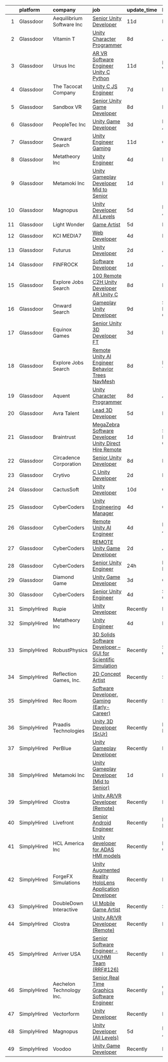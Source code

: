 

|    | platform    | company                   | job                                                                                                                                                                                                                                                                                                                                                                                                                                                                                                                                                                                                                                                                                                                                                                                                                                                                                                                                                                                                                                                                                                                                                                                                                                                                                                                                                                                                   | update_time   | location          |
|---:|:------------|:--------------------------|:------------------------------------------------------------------------------------------------------------------------------------------------------------------------------------------------------------------------------------------------------------------------------------------------------------------------------------------------------------------------------------------------------------------------------------------------------------------------------------------------------------------------------------------------------------------------------------------------------------------------------------------------------------------------------------------------------------------------------------------------------------------------------------------------------------------------------------------------------------------------------------------------------------------------------------------------------------------------------------------------------------------------------------------------------------------------------------------------------------------------------------------------------------------------------------------------------------------------------------------------------------------------------------------------------------------------------------------------------------------------------------------------------|:--------------|:------------------|
|  1 | Glassdoor   | Aequilibrium Software Inc | [Senior Unity Developer](https://www.glassdoor.com/partner/jobListing.htm?pos=122&ao=1136043&s=58&guid=00000181c2d0afd2858c7c50919f5995&src=GD_JOB_AD&t=SR&vt=w&ea=1&cs=1_e41efa02&cb=1656830865718&jobListingId=1007955702190&jrtk=3-0-1g71d1c0kk25e801-1g71d1c152968000-6a1731a0c97aa529-)                                                                                                                                                                                                                                                                                                                                                                                                                                                                                                                                                                                                                                                                                                                                                                                                                                                                                                                                                                                                                                                                                                          | 11d           | Remote            |
|  2 | Glassdoor   | Vitamin T                 | [Unity Character Programmer](https://www.glassdoor.com/partner/jobListing.htm?pos=105&ao=1110586&s=58&guid=00000181c2d0afd2858c7c50919f5995&src=GD_JOB_AD&t=SR&vt=w&cs=1_624df8ad&cb=1656830865714&jobListingId=1007962315740&cpc=9DC6E4D8324653EE&jrtk=3-0-1g71d1c0kk25e801-1g71d1c152968000-b9e152471c49e13f--6NYlbfkN0DMrcEu7yrtATojKJA7cEzGQ3FdRGWLh0CZQInL4ECGI6k5tN82kdM0cJmh4vC7GgjpjbQeE5vFHm0xGlQ-xX-lNlYN5q90pzV1MeFB2WX6W4pKKVFAuLPB5iVX6Ow_376yWFDyWEHZPXIuhsAVG6w-bzCIgEeVjODvBd6FhIkpetthKd_Qnha3SXoJLHaH4qC8RwLNPmoqPMUfNjDwvIrJhohBTrTf0tKClivlWwBICo1_UD8-vU9dNbEr-1ZoptarIo3du-HaVoJ9yV2zndu8n6K1pl7R2XewnWMT1-dV_IPwQPOIY9HOvNOmdgALhxdNVQn0eKCUOlZKkbFXfW4atZPQ_7y-LTzYB0yUPzN9N465X_-r57PKjLWwBNy5X_kD-jQdSeIFQmZNIns8QZYMTPVn78GXN_KDSHeWsb50Mf_cjUhBMB6ZdNFMWEnNWhN55EZPFIZlC5CC_bM3hCMQoMk7jJqSDqo%3D)                                                                                                                                                                                                                                                                                                                                                                                                                                                                                                                                                                        | 8d            | Austin, TX        |
|  3 | Glassdoor   | Ursus  Inc                | [AR VR Software Engineer   Unity C   Python](https://www.glassdoor.com/partner/jobListing.htm?pos=106&ao=1110586&s=58&guid=00000181c2d0afd2858c7c50919f5995&src=GD_JOB_AD&t=SR&vt=w&ea=1&cs=1_6bd5cfbd&cb=1656830865715&jobListingId=1007955127999&cpc=0FE1F5EA2BC84A01&jrtk=3-0-1g71d1c0kk25e801-1g71d1c152968000-7b7b607b7b587eaa--6NYlbfkN0CT8vBT9H5mqECx2dfLV_FONLPDKpIRssxVwtj05Tmm4rA5I0VNOPdM1oYsK66ov5ouvJivJ5tJ2bZ0YVEL31CY-hJVgsBaGfcvbciajDBvovrGHFnMWZoF858wndCgXQ3v-NEYaL4g72MsaJXeUOW7SS1H7U1GvuIxdCOozxf5SqR7pgjM19BrPb3uA4vm98rO8_-pXeIBgWQMcHlkD3KWRDpQ_9NI48FrGn12CEn-BPNJaGTr1OX7nsOOXVNqdoMffUWzCUMNnS97XOYFXtAPEkEiT1JYw1NiqwELOytZn-eRfppPZH0lVqHb0oDA6azzPL5QWaXbmuod1-pz6l8f9-sq4CkOd179U_oUimtYKXHN0SjUcKSFrAqUP-DiP6GNVjsxSHKmxQgktYu1Uz8vf0AgArQHVsQyPjokrPqpHhKwFKb7zkaGljzVixlljeAARfqgfZ6Rzd60KAwlk0RVA9SWqeubER0wmaSkgxfiuFZHzXT8XvCZnGXEXVVNnt8UOGanrQcRpBql38Rm3nao-DvhiS06qS_orzorZTinl1dUY4aRvqRlJfnTCSn1atkvz7XCreGVKWOuPf1jsE7yA6HKm__NFSwLLeeWlPX8ELp6pyPmjIYi_tsdUz-5POJ-sKegGxJ3HWt3BzroUZF6kyZw--2zBJ4C7-YaeO3bMJBI15m2Zw9BuBrLJ-BKR6q936EbZHArdVRZgHT0TfTUEyAxv4xSoc5K3-W-tZlS9lZZVvw56xahnWf6932AEk6NRSZe_TKFvUD9gq3bFS47sifCHyKDx79aLLoWuk_XG2HxQXft_MWDWdFYpGuyVVimKDf4aRavfO5gQg2lvOy2iTvchUi34DDuffYryx3E9QoZA2nxCkaS2WsGTHzwyTaPZfFmf-VDruwgsz8D5UBLiUKBMRMooSklgUEASB07eoTmVu9RgpI27plQS3Nqne-dig2Gbn_-86c-n_WJLv8KSfidycv22vkbUR8Rej3xky5bQbA_V5UW) | 11d           | Redmond, WA       |
|  4 | Glassdoor   | The Tacocat Company       | [Unity C  JS Engineer](https://www.glassdoor.com/partner/jobListing.htm?pos=124&ao=1136043&s=58&guid=00000181c2d0afd2858c7c50919f5995&src=GD_JOB_AD&t=SR&vt=w&ea=1&cs=1_668051b3&cb=1656830865718&jobListingId=1007963354692&jrtk=3-0-1g71d1c0kk25e801-1g71d1c152968000-dbe9b4e6ac751b9c-)                                                                                                                                                                                                                                                                                                                                                                                                                                                                                                                                                                                                                                                                                                                                                                                                                                                                                                                                                                                                                                                                                                            | 7d            | Remote            |
|  5 | Glassdoor   | Sandbox VR                | [Senior Unity Game Developer](https://www.glassdoor.com/partner/jobListing.htm?pos=125&ao=1136043&s=58&guid=00000181c2d0afd2858c7c50919f5995&src=GD_JOB_AD&t=SR&vt=w&ea=1&cs=1_d41fe1d5&cb=1656830865718&jobListingId=1007962501958&jrtk=3-0-1g71d1c0kk25e801-1g71d1c152968000-6e19652e5b075dc0-)                                                                                                                                                                                                                                                                                                                                                                                                                                                                                                                                                                                                                                                                                                                                                                                                                                                                                                                                                                                                                                                                                                     | 8d            | Remote            |
|  6 | Glassdoor   | PeopleTec  Inc            | [Unity Game Developer](https://www.glassdoor.com/partner/jobListing.htm?pos=115&ao=1136043&s=58&guid=00000181c2d0afd2858c7c50919f5995&src=GD_JOB_AD&t=SR&vt=w&cs=1_8d1f18ee&cb=1656830865717&jobListingId=1007971751922&jrtk=3-0-1g71d1c0kk25e801-1g71d1c152968000-b842b8f4001b468f-)                                                                                                                                                                                                                                                                                                                                                                                                                                                                                                                                                                                                                                                                                                                                                                                                                                                                                                                                                                                                                                                                                                                 | 3d            | Huntsville, AL    |
|  7 | Glassdoor   | Onward Search             | [Unity Engineer  Gaming ](https://www.glassdoor.com/partner/jobListing.htm?pos=111&ao=1110586&s=58&guid=00000181c2d0afd2858c7c50919f5995&src=GD_JOB_AD&t=SR&vt=w&cs=1_f7105b2f&cb=1656830865716&jobListingId=1007954885858&cpc=8795CF9063CD573D&jrtk=3-0-1g71d1c0kk25e801-1g71d1c152968000-0e50f8f6d7044161--6NYlbfkN0B7YoEZZ2QAGDyEGGmBPAUWSHc1Mt3sMCn9FehKcWA3w1hdwjpEweHGJ9uPpOtWDZq8RBOCnSgEAPnR92LCmfq3vA7UEOik6uFUVMwHT9ATbl210irCgJBVZ6Dh0xhS01TzUdBLKRuYg4OXpkSooY42_vCHL3moDnkV08hNNXd6LaWiuWM9EBcafpXtE41aMLfM6mQwCFFWlWSZw_HFwNd4gYHjlWhFInsQsO8J8zTPIatbtAJc6FCdYYk_ymSaNAvCO6yzUV84CRsv3Tl02jJq5ZaJX0hgOLFRQilJtGqDN6_LQc6PB6533VQj_95LQ-mwBdAHHpEzHZhGcl4xFDSn5kGooDtUy3OsnTSrqzPDIgrNXuXLneOvH-vu8vXIi_8yMlAY58Erw13ea3Mir3nIJEr9_AwNJJfJEUrdyeyXHK3n9OOqjTQGWTt-J4lqyhvSLpIGBAemjZTx2Fc7RYSYh6LWjUcyAWOjPT7w0OZmIbyt8kMOl336aBsWNMjxnlBeavMmLTX8y6oyHJ5QxbwtghEbjyw--qRT2nILMloafph8db1ptZYwc6liGWerur09BWJWuMxBmg2kE6sLMVp5CuRbdJZIAZs8uVJtLxCb8wowx0p6pYG0S8wkp2vKSjroCg6MegI7Y_-0pp-G0WM8S8WFpA7J_LGpdQbu1DKQsenX3rNKcD4WulPwqxr_UJCtLmYR20EZdpyuRTBHQ3UVIKXpBgZJ12rIxa-Nwkeq0jcDd4MBXpt1Z7gEzC34bVqnX4MriFot2cfVIH0ucrUf0NWedSt3N4TdTPbWtUbzzwsft1ttulP0m1xlQPrtji0mlP14MbK3Mo7mlwqbOnFgxJvV0XMHoMPHTj84LOFwSTxFLlRvPn6P8_qcgNrEOXypthWvEWXkQgPqmQz0TcHYLZevJk8PJIzuh63Az-5DQHwcI9Hkv0HvdYPy0IvdpVc1mdKk-vGupy2Kv3BoBBjhqyq2StMfVhvMs5DewgAFxw%3D%3D)                             | 11d           | California        |
|  8 | Glassdoor   | Metatheory Inc            | [Unity Engineer](https://www.glassdoor.com/partner/jobListing.htm?pos=123&ao=1136043&s=58&guid=00000181c2d0afd2858c7c50919f5995&src=GD_JOB_AD&t=SR&vt=w&ea=1&cs=1_206a5a02&cb=1656830865718&jobListingId=1007968446168&jrtk=3-0-1g71d1c0kk25e801-1g71d1c152968000-4fc095c14233aef3-)                                                                                                                                                                                                                                                                                                                                                                                                                                                                                                                                                                                                                                                                                                                                                                                                                                                                                                                                                                                                                                                                                                                  | 4d            | Remote            |
|  9 | Glassdoor   | Metamoki Inc              | [Unity Gameplay Developer  Mid to Senior ](https://www.glassdoor.com/partner/jobListing.htm?pos=119&ao=1136043&s=58&guid=00000181c2d0afd2858c7c50919f5995&src=GD_JOB_AD&t=SR&vt=w&ea=1&cs=1_0c94a731&cb=1656830865718&jobListingId=1007977268334&jrtk=3-0-1g71d1c0kk25e801-1g71d1c152968000-e347a7ea44382da5-)                                                                                                                                                                                                                                                                                                                                                                                                                                                                                                                                                                                                                                                                                                                                                                                                                                                                                                                                                                                                                                                                                        | 1d            | Remote            |
| 10 | Glassdoor   | Magnopus                  | [Unity Developer  All Levels ](https://www.glassdoor.com/partner/jobListing.htm?pos=113&ao=1136043&s=58&guid=00000181c2d0afd2858c7c50919f5995&src=GD_JOB_AD&t=SR&vt=w&ea=1&cs=1_c6cda280&cb=1656830865716&jobListingId=1007967763565&jrtk=3-0-1g71d1c0kk25e801-1g71d1c152968000-41c61a663809215b-)                                                                                                                                                                                                                                                                                                                                                                                                                                                                                                                                                                                                                                                                                                                                                                                                                                                                                                                                                                                                                                                                                                    | 5d            | Los Angeles, CA   |
| 11 | Glassdoor   | Light   Wonder            | [Game Artist](https://www.glassdoor.com/partner/jobListing.htm?pos=130&ao=1136043&s=58&guid=00000181c2d0afd2858c7c50919f5995&src=GD_JOB_AD&t=SR&vt=w&cs=1_90e7d8ec&cb=1656830865718&jobListingId=1007965504350&jrtk=3-0-1g71d1c0kk25e801-1g71d1c152968000-a11f9a9d9ec5c6a0-)                                                                                                                                                                                                                                                                                                                                                                                                                                                                                                                                                                                                                                                                                                                                                                                                                                                                                                                                                                                                                                                                                                                          | 5d            | Reno, NV          |
| 12 | Glassdoor   | KCI MEDIA7                | [Web Developer](https://www.glassdoor.com/partner/jobListing.htm?pos=128&ao=1136043&s=58&guid=00000181c2d0afd2858c7c50919f5995&src=GD_JOB_AD&t=SR&vt=w&ea=1&cs=1_add7d29f&cb=1656830865718&jobListingId=1007969452032&jrtk=3-0-1g71d1c0kk25e801-1g71d1c152968000-98b2da0009a95a9c-)                                                                                                                                                                                                                                                                                                                                                                                                                                                                                                                                                                                                                                                                                                                                                                                                                                                                                                                                                                                                                                                                                                                   | 4d            | Remote            |
| 13 | Glassdoor   | Futurus                   | [Unity Developer](https://www.glassdoor.com/partner/jobListing.htm?pos=117&ao=1136043&s=58&guid=00000181c2d0afd2858c7c50919f5995&src=GD_JOB_AD&t=SR&vt=w&cs=1_b98f95e1&cb=1656830865717&jobListingId=1007975388595&jrtk=3-0-1g71d1c0kk25e801-1g71d1c152968000-47b83538bc10ef9f-)                                                                                                                                                                                                                                                                                                                                                                                                                                                                                                                                                                                                                                                                                                                                                                                                                                                                                                                                                                                                                                                                                                                      | 2d            | Atlanta, GA       |
| 14 | Glassdoor   | FINFROCK                  | [Software Developer](https://www.glassdoor.com/partner/jobListing.htm?pos=101&ao=1110586&s=58&guid=00000181c2d0afd2858c7c50919f5995&src=GD_JOB_AD&t=SR&vt=w&ea=1&cs=1_9736148a&cb=1656830865713&jobListingId=1007977621221&cpc=39721386339D0809&jrtk=3-0-1g71d1c0kk25e801-1g71d1c152968000-801552c2a24b1d78--6NYlbfkN0C3s6SQssVyjM0TBjXC5cY90NsFTu6k7iXDnyh6Xjam_d9QdXGBKCdiTRGlxXPp6GLbcA9E9r8q4p3mOp5GraLVB1M4cMKKLsfTN3yev7NTS7jOD1a0Ueiv6Gv_FF1NPHaKm8CTgzq52isBT_HRWkNw1T1zekeHzhwHdMJ9l6qIUaH1iTu73jV1ZriJrbFUvU-Tq4npa6_fvR12XjfUJuMr9W3QSXrjTh-RCz3LTyD846O4N1NpSNKAaYwlObeuNEO2cxOPz92LVMixLQlapp4U10xDR4YPiohkm4xENPx41hRZZprdJlhCp-fnfpGcRcFcXtrpt4X6YmXIFBMNvjHRJrDFaJT2iQEzXldgi8PW3H5t_sz53zZtxLGzgHRRRPmTnDyCx2m1APkH2VHuayPvR1OoE9ZNhh20ZvrRV7R6-5MEbA-6dfFTGInq8kVcusmKMt7CB45a-x7sSafGM2YxPz9Vz2WqRFUZfJppauJgfDSFXsAt6e23VK9amJ2QJCjJ8nmnqssDMA%3D%3D)                                                                                                                                                                                                                                                                                                                                                                                                                                                                                                                             | 1d            | Apopka, FL        |
| 15 | Glassdoor   | Explore Jobs Search       | [100  Remote      C2H  Unity Developer   AR  Unity  C ](https://www.glassdoor.com/partner/jobListing.htm?pos=114&ao=1136043&s=58&guid=00000181c2d0afd2858c7c50919f5995&src=GD_JOB_AD&t=SR&vt=w&cs=1_165fc638&cb=1656830865717&jobListingId=1007961440668&jrtk=3-0-1g71d1c0kk25e801-1g71d1c152968000-e19d92c6f24ffd7d-)                                                                                                                                                                                                                                                                                                                                                                                                                                                                                                                                                                                                                                                                                                                                                                                                                                                                                                                                                                                                                                                                                | 8d            | Denver, CO        |
| 16 | Glassdoor   | Onward Search             | [Gameplay Unity Developer](https://www.glassdoor.com/partner/jobListing.htm?pos=108&ao=1110586&s=58&guid=00000181c2d0afd2858c7c50919f5995&src=GD_JOB_AD&t=SR&vt=w&cs=1_85da0e60&cb=1656830865715&jobListingId=1007959214763&cpc=F41FEAB56D215062&jrtk=3-0-1g71d1c0kk25e801-1g71d1c152968000-cd9771dba90f38ea--6NYlbfkN0B7YoEZZ2QAGDyEGGmBPAUWSHc1Mt3sMCn9FehKcWA3w1hdwjpEweHGJ9uPpOtWDZotVD1U76ER0GpwqqCGonOhcg5jjYWRqIIK5JeUk8NCdxjOmzksQzxt8RT2dBMq5FlReTtAp2DdOqXvIfPgEjessAZ8a9udZZzfvq548OyVyobgFVIUNRS5aTxnV1gwdyew_Gwo-ga5Yo-AMg4ET1yNs0RC0YZhZLnUx1jRanZGs37016l5rhVRC-c_UT1WNvFDKSDsA17fOdqvNH0FKx_7oZQLGCcvsHzYqIaALpHX04RcZU7tphN_FeyFSE5zbxpZMiOurXjKostn8WgDYmaCtmG5RS1-PSjHuWA6y-3zx6jR7iIMhG7ESzaOg-ZYPWqdV6mdcZIiGd9nxtd6sx3lFNRXvoRyHdKMO921uGCi1QyURPjBCbhxqMLSMAnZjw2JxyJmkv4Fu_XxeWa8gcxPBgdcoZ73tBLWLiyS1dgkWTtsYijB_BT8A7GgeCOqYZp6aqmRwcWkK4Jz40Zs-OBV4oQR7CS4qiZh6ySlf59hwb-iMXvnYPf8SxgkcGRpCS9Q_oloMj7yQXlFrBfIlvb6CgExPorGRMrOmgrZO0ybtVBe_gF4oUKA_XPNNMe-vYeZtIrkU0pWTKDq3qEvat7DkvGcvymtTBphA6lQ6atABRNQzx1LDIx4q5xaLaEOyJdlsGYT0nlCDiAO4kdJ4_esfzNHRIUVPgdpjAClfpm1abvk7xEMBm341_VqD-APlggm4SMmEHItXurXxCwvCUI7FkW5YmzawUma3KgzLQyYJwLsbqs9ZJq5oO8mkqsvn0CP78T55roGTIBNtzHrAOE9O5plkkgm_kBKHMAlkbrIqFpKIO8ISd7xDUXiOpNXkMlMZDzyAXS4TaXBuB7DojXCYzy_lFykDhajHkSwACVklhicUaCpb0WEHv8JZoP1pFsZ4yAlbNIgELFM0HnymA15c-dV2BuTooZADwWUnYuS8HAASkyK8sVh)                        | 9d            | San Francisco, CA |
| 17 | Glassdoor   | Equinox Games             | [Senior Unity 3D Developer  FT ](https://www.glassdoor.com/partner/jobListing.htm?pos=129&ao=1136043&s=58&guid=00000181c2d0afd2858c7c50919f5995&src=GD_JOB_AD&t=SR&vt=w&ea=1&cs=1_4151cb3a&cb=1656830865718&jobListingId=1007971049003&jrtk=3-0-1g71d1c0kk25e801-1g71d1c152968000-8d98e9cbac81868d-)                                                                                                                                                                                                                                                                                                                                                                                                                                                                                                                                                                                                                                                                                                                                                                                                                                                                                                                                                                                                                                                                                                  | 3d            | Remote            |
| 18 | Glassdoor   | Explore Jobs Search       | [Remote Unity AI Engineer   Behavior Trees  NavMesh](https://www.glassdoor.com/partner/jobListing.htm?pos=121&ao=1136043&s=58&guid=00000181c2d0afd2858c7c50919f5995&src=GD_JOB_AD&t=SR&vt=w&cs=1_e7d54343&cb=1656830865718&jobListingId=1007961458315&jrtk=3-0-1g71d1c0kk25e801-1g71d1c152968000-ac780993dd6cde2b-)                                                                                                                                                                                                                                                                                                                                                                                                                                                                                                                                                                                                                                                                                                                                                                                                                                                                                                                                                                                                                                                                                   | 8d            | Fort Worth, TX    |
| 19 | Glassdoor   | Aquent                    | [Unity Character Programmer](https://www.glassdoor.com/partner/jobListing.htm?pos=104&ao=1110586&s=58&guid=00000181c2d0afd2858c7c50919f5995&src=GD_JOB_AD&t=SR&vt=w&cs=1_68168b48&cb=1656830865713&jobListingId=1007962455284&cpc=7F6F94E2229B3AB5&jrtk=3-0-1g71d1c0kk25e801-1g71d1c152968000-7daf723f51a2017b--6NYlbfkN0DMrcEu7yrtATojKJA7cEzGQ3FdRGWLh0CZQInL4ECGI9gD0Wolx9R2v-Aex0-GK07Knq57hB32WD9JI65nwYhLagR8l9YCMUIeinPvgI8On5JUf1ML463mrPTV97DEzo_70StmOy78R0C_5MhjqA0P7F9KJRWxiJSO4MEkJr4hO01HAYVyQ0QBaXrYhYCRkFVNcxI0BcWF2LWCnNi7FV1OtLaJKiry6CJeobwyNQ3iR1dMSn7JLdPLb8KXaaZCZ9VfUMNpsjcbifmCImqthWGZC7-P2MRem-p9A-Y1MMkXYJIas1B1RMIR1s_mUaUqAqhlc0Kvbm7Mn9O91knFC6aq2Yu_MtDdT0yYV-Axa5vgk9X3PZ29j-b3z005Q80RhUJ9sXkzkrinQlCowpegUxApD3zHfBvg9U_aHdlNjZJ1IgpLoYX1uXmcBOkbsKvzhDvvhZdwtROysg%3D%3D)                                                                                                                                                                                                                                                                                                                                                                                                                                                                                                                                                                                          | 8d            | Austin, TX        |
| 20 | Glassdoor   | Avra Talent               | [Lead 3D Developer](https://www.glassdoor.com/partner/jobListing.htm?pos=103&ao=1110586&s=58&guid=00000181c2d0afd2858c7c50919f5995&src=GD_JOB_AD&t=SR&vt=w&cs=1_5e746af2&cb=1656830865713&jobListingId=1007966012501&cpc=82ABD2B5CEB98952&jrtk=3-0-1g71d1c0kk25e801-1g71d1c152968000-b9853b9a47741e88--6NYlbfkN0B9-418cCXRzcGI1omC3v1wRgm_AezucpluatJafpVZg5tLBFTmiP1LYryusOQq5x5E7k_t6mhbaBDBteuF76DBPDXHj-zp8dqgbQQdp2RawcH8pPcuSzr-wOpiabxlYDMY663W3o0DbYysVeWSZom54fdf65tNguu6stqwD7D3qU6iXxuRYDSu8OxZTVgThhveGzqoYit_fDx10kr5fLnBUAcp_BFcUk0AyD9pJlMD_DgbcmkSZC9wiVl_aoUSUTnurJA_14IVbbRa7glkO8GxSxjuXw5bvsWokhfqvEB37Q6wBWmfwJ3hIOFj_xLCHphN0aZIkVVTNgT_4u2O6MUDrvwUDItb0gOTKNBPUjWue7RxMM9Y3qtSwJ6DjSVar_Xkx7Q8JY519i_4f6fAIYvxtyo4S66IYpQ2Tw8m0I1uCNewkIs8e5iTrR4lrUSUYNFaIWYOCAuzemhDFAI4ax8TJ9l99b8P9TUyioBxJRCDz6ljqacseWRJFX4zqwx-lD917pzHFVxyDkVsHckvAbxxgkHslNSjGnC7sUMr2K5D6BOARCYDNMYyUVRRCGvUoEdanBXEGzAmLoxvvpxz-I-9-mDprgMsdCmV4ySCgpLsww%3D%3D)                                                                                                                                                                                                                                                                                                                                                                                                                                   | 5d            | Remote            |
| 21 | Glassdoor   | Braintrust                | [MegaZebra   Software Developer Unity   Direct Hire  Remote ](https://www.glassdoor.com/partner/jobListing.htm?pos=126&ao=1136043&s=58&guid=00000181c2d0afd2858c7c50919f5995&src=GD_JOB_AD&t=SR&vt=w&cs=1_71bb027c&cb=1656830865718&jobListingId=1007977522229&jrtk=3-0-1g71d1c0kk25e801-1g71d1c152968000-d31bb30aa9e7e875-)                                                                                                                                                                                                                                                                                                                                                                                                                                                                                                                                                                                                                                                                                                                                                                                                                                                                                                                                                                                                                                                                          | 1d            | San Francisco, CA |
| 22 | Glassdoor   | Circadence Corporation    | [Senior Unity Developer](https://www.glassdoor.com/partner/jobListing.htm?pos=116&ao=1136043&s=58&guid=00000181c2d0afd2858c7c50919f5995&src=GD_JOB_AD&t=SR&vt=w&cs=1_b4188d07&cb=1656830865717&jobListingId=1007961871751&jrtk=3-0-1g71d1c0kk25e801-1g71d1c152968000-5d979961ef395f8f-)                                                                                                                                                                                                                                                                                                                                                                                                                                                                                                                                                                                                                                                                                                                                                                                                                                                                                                                                                                                                                                                                                                               | 8d            | Remote            |
| 23 | Glassdoor   | Crytivo                   | [C  Unity Developer](https://www.glassdoor.com/partner/jobListing.htm?pos=118&ao=1136043&s=58&guid=00000181c2d0afd2858c7c50919f5995&src=GD_JOB_AD&t=SR&vt=w&ea=1&cs=1_615936fa&cb=1656830865718&jobListingId=1007974017022&jrtk=3-0-1g71d1c0kk25e801-1g71d1c152968000-e1d19b1fe9c1b99e-)                                                                                                                                                                                                                                                                                                                                                                                                                                                                                                                                                                                                                                                                                                                                                                                                                                                                                                                                                                                                                                                                                                              | 2d            | Keller, TX        |
| 24 | Glassdoor   | CactusSoft                | [Unity Developer](https://www.glassdoor.com/partner/jobListing.htm?pos=120&ao=1136043&s=58&guid=00000181c2d0afd2858c7c50919f5995&src=GD_JOB_AD&t=SR&vt=w&cs=1_99f36e3c&cb=1656830865718&jobListingId=1007956596855&jrtk=3-0-1g71d1c0kk25e801-1g71d1c152968000-3f12870df029798e-)                                                                                                                                                                                                                                                                                                                                                                                                                                                                                                                                                                                                                                                                                                                                                                                                                                                                                                                                                                                                                                                                                                                      | 10d           | Georgia           |
| 25 | Glassdoor   | CyberCoders               | [Unity Engineering Manager](https://www.glassdoor.com/partner/jobListing.htm?pos=110&ao=1110586&s=58&guid=00000181c2d0afd2858c7c50919f5995&src=GD_JOB_AD&t=SR&vt=w&ea=1&cs=1_c0d530ea&cb=1656830865716&jobListingId=1007969017997&cpc=A65DF3A704A48F9B&jrtk=3-0-1g71d1c0kk25e801-1g71d1c152968000-961b193d67a223ec--6NYlbfkN0CpFJQzrgRR8WqXWK1qKKEqALWJw739KlKqr2H-MSI4eoBlI4EFrmor2FYZMP3muM1Mcqu8sVXnn2RNJmp22riSh4goe8cDHjyulj7-W6CyeeZqbF5mNbhITZ5Po3Np-RbVSLe8vn3d7Cf84WLN9PQk6_nie6vsO-xVEUvPkm6ubpfKxRxH_OqYYlGG3cXqZL3Ondwj5yBSEqtAlWgAyQrSjqfDPk0IIQ4ISecpwDCT4IhEjuLkyJeGe6I8vF8SkEeYKiNLytSi64wITM_2O_s1SWVFINtw7hv7K18vcXpu0cHizzYEFVa6oOGO-k_ule1gDyJjnZ5UUbcKl7cwghFM2rvWcCqFuVRPUAU7HUMo5F3RQDnjPLebJa85E7ZP25vNOXrRYOGV-k-Dx1XvnEdfuHpkmyIgD3s5Eu2yJbk-_N70UrJO5xLAg3RQYM0NpbS3CsezG86vXDJpqpv6rNqaJ8XFbZRR9Nyd8uTRzph2A-etEC6lPYRxziklCNohdfBmqshaCib1xKaLyaP-3iJyZNsms2B_UbIbaJ06LUwFoRkQSDWtzZ3KaEhlFJrd_KoBskjfrbvuxeYWXL2rLeayNss5qgpxTNlvFzpOUh2OT84z8FFQmXBiZdIOOVrxGRIpkN8Pod5RNP-wt1VddM0fznpTGa7qUb7qwe4t9Ix4ESqWlzTN6529WhA9fTH8y0W1LlV-RzBppQ6NkGwO-tdv595-QIk5aSzHuu223-_EVNYE_b1yZ3k0vQv8XJVFEpY0uL8B9Y-gLbWTFDIji46ZVlP48W-_PPsGmTnC6njDjHIgSMMXLpf_o4CmVOU5SBB0ig3hE3hQ-2DORDJgvNf573Cvmm0ZgAi7JU05S1qKWM0UDlIWiNcDhu8fFcGP9RVb9wmGF-R3ldQ6g1ITlk0_LueiJYpAYduhk1vB8qpzo4bZVnsPmdmBVe68NJEhrJngoKVJVRA2O1j7L7NtBkwc0HUSr-e-7PRu7ADFhxA_iDtxgyrskryt)                  | 4d            | Orlando, FL       |
| 26 | Glassdoor   | CyberCoders               | [Remote Unity AI Engineer](https://www.glassdoor.com/partner/jobListing.htm?pos=107&ao=1110586&s=58&guid=00000181c2d0afd2858c7c50919f5995&src=GD_JOB_AD&t=SR&vt=w&ea=1&cs=1_a362b021&cb=1656830865715&jobListingId=1007969016958&cpc=A65DF3A704A48F9B&jrtk=3-0-1g71d1c0kk25e801-1g71d1c152968000-2857a899c884d158--6NYlbfkN0CpFJQzrgRR8WqXWK1qKKEqALWJw739KlKqr2H-MSI4eoBlI4EFrmor2FYZMP3muM1Mcqu8sVXnn1W-7g6ZD0fO1vF1hoiSIRBop2N6ExfjzGv0hUqM0gItEo_IEEz3-T7cH0FvcgvtW6xyXHa8AUfjwlmyrzmCLQRp-Xl9FrgM4_C2mPMFQvuh66Ykfc7aWzg1_97xhzkCP4eAer5f_7hPUf_EXqUIKHufLK_N36dWe2664Bxk0iri6lEtkFpdXyVyZIKEZwbXT9d6IL5xgBAmYiBdMf8_6ymlyS_9TVHaxP9e9AZTM9usGTPZZme02KeRQepqhPxXmfvB-BVJ6heApGdiPiEb4DZAaothrADUlVloGH2eldUrtJu-wNQstiwhkcV0HhrdnVUsDBzbfNkAAx0bo915m1P_4_rKib-lGtfGG7aQVRDKTGt_vzA-N8afrGqdPerh9U_Lp4A-Rb1nzEIW9vVFEjMOf1ETGW-7zfzg0dRJy45dc4GkjjAFVJflZ2z9jdeMxGdhYcATzY34T-aQngQJu7P5OphWAYDl5rDgYcZYHtYB4fEAiN04Wa9aFes_atmcXPMV4anpmA-AfEvHPxUBDsrxDLOy2dyLhwQw43mGZ-jjRtlh7K9gx237MUQE2dgfQvkU2iOtftygH7WXCLr0-uqZ-CJAJ60Cklns5p41ALBW0t5iaqEp1uFf2dI0aJx35dQfIa6rPctumQW3EwdhLt5Gvo7Y2rIBgx6i09I0VZH16x5FMppgDhO4MiMub6WUgG_iOS6tvNQdo86Kc2m-Q9HHN_BZqZ41NFgLDdhGOvDvefWXCn5QjLceuKTcVKU8oZ2JDLjrJ9jG9RWbe_8FaNX1yKxR6NVlkN3HhGEDAN9MrGhQn6WW3Z0vGj9X5QYSlD20giYJyCKAqZyYRj5IOC6nQFwgSQT2RGVKsQhvuKI69Ru3xH3dqYJeQMqyBw0Ropfcd5WnTsQxlX3GaB3JFGP3Rl6WwFH_9A%3D%3D)                       | 4d            | Los Angeles, CA   |
| 27 | Glassdoor   | CyberCoders               | [REMOTE Unity Game Developer](https://www.glassdoor.com/partner/jobListing.htm?pos=102&ao=1110586&s=58&guid=00000181c2d0afd2858c7c50919f5995&src=GD_JOB_AD&t=SR&vt=w&ea=1&cs=1_115ce1f2&cb=1656830865713&jobListingId=1007974915778&cpc=A65DF3A704A48F9B&jrtk=3-0-1g71d1c0kk25e801-1g71d1c152968000-2a5e8e0852664888--6NYlbfkN0CpFJQzrgRR8WqXWK1qKKEqALWJw739KlKqr2H-MSI4eoBlI4EFrmor2FYZMP3muM2QRV5nruVsIgFlQBT7TYV-H89qwazHSsGPXIdJr6YvHog_seUcTV6knxtaX1ULcsOT-Zu8TZwUQyUqnBn0BEFE2zyG2die3kz1A3FDhYCqkEQcH6LsjU-AW-iVafb0EXEQdzd0-RNZLGSlYW2YOVpowdq3zpXI2ej_8GRt8aU8WtDZky19tCXQN7UFcpQ1vA0BhvY-dIinTIP9jCiWkWIFp-C5k1qKFLxLm4-BZwDhhvoXW_8ujMNJMDW4xQ7I7fxthHrThx_j5LpfuRJIQWW25hETt2ZpjCWemMd9BsZd3a6qDLO8Kkvs0d1rhuJ8hApFFMSqGugSbCyVe3GxDYaEdvP60Tx2_CkdzHcoyt8GBp1X6DU9vDBcCabhBetEG7NCJguRFaesjQjwjejJOUQdOKLZPqZ3SlkmHmOqtCWNldl3hVsAI0ousikf7RDJmC742KzHkTzte_U8CP1pnM7JP4Xg6pkY4-WaK275ZfCSUjQ2nqYHBLzyKPusIMrrGBAljRMdErRrE8zEcbLjPA5-DUl2f5a4zSIj7EPpduYgAz_j5g2PUbmOVFocZ_qPufXFsVUnNGW0glKrDsLhz_aqcNDN-7FSNLItqOm8vWmzCr1MbQ_BJGWNNsDsOo1R-rlw1Xx5VJW8IBMj0mxIJRgHI_kow8Kwf4cl-4M2_oMpzYRjr-lhR7LmJwZkI0RGokLar3cesV-7EL4kAazeeZJZ6iT1l_DTtdi6s0iiX5no5x4vH-Gc4oHMA2f_p_KKqU9yXTv6KKhKJURXWD-vyQDTeVtCuawvKopIKeb36L8CZ6XH5XZ5UE7Vzr7r5SINfudgFvPqk5dP5PPOrVjXyXDPf1_NoCvnVesSUTxnpDvzyXLgqfH88Y6DUnALlDDBTPYZgzEtkzkq-BnforW4QptJe16kqKor7BmAh5NDJgCrXdfoFs5GCDdaH4xT7VHb1gg%3D)  | 2d            | Austin, TX        |
| 28 | Glassdoor   | CyberCoders               | [Senior Unity Engineer](https://www.glassdoor.com/partner/jobListing.htm?pos=109&ao=1110586&s=58&guid=00000181c2d0afd2858c7c50919f5995&src=GD_JOB_AD&t=SR&vt=w&ea=1&cs=1_43e2b830&cb=1656830865716&jobListingId=1007978843996&cpc=32EE424DE2B657EB&jrtk=3-0-1g71d1c0kk25e801-1g71d1c152968000-5a58c2ac2dff43e3--6NYlbfkN0CpFJQzrgRR8WqXWK1qKKEqALWJw739KlKqr2H-MSI4eoBlI4EFrmor2FYZMP3muM3fEvdw3ywREviGjW4meXTS0x2Q85tcQd_uYl5eMlebOSzCiLJxi1ufr2p8dAgFjbkfH0hkiI_9FhG1JzWQos1gkmdkaZZ4HiuinVFNkdJQR5WPXnatmrhttPOnu5TTR2fa120s88tpMEvptOVXZU6-MHm85doarDKGocryu6DWdgExRbA2aHAAXU-5JU7xCtrmmm83S0Qv--RAR0jI7gWwd_Vrm1cM_Ei-J4nGKUPtNg5nUyZJVtJVUMzZMdPzbZhoEopoVGKARuLH5bf278NtaD_qtFBdITHNEI67Eki-dS1p-sYoRUozLTnsxMW0oOzxfG3xHFg-sNNwgbHMXilhJxnXh3w6dR6JuT2tHguLH94svV_ZaKnhbqv9vSbBArdXncuu-uTYiEZEAaknXwEktSGmVd1wJm9WnznKmLv-CsHy49kT3F7QGSo0BuxLjQh37wlRJxK04A7ZNK7auAZkKpdsSjW5-EDoIttWR75bMZteWqlVKHmevVm_AgzJJE0qAdRkdBipxLEfAKXTNB6N9J9nzoH-UlXBth2Lk2pdXTWvkxkMxtlANDSEQRqV7Z6W-HtiA9jR5Avd3Cuc0kV-mGXJB6ZRzi08T15vlqzQ8QZwK-ciKgFGNPv4GipluBPQQh08dtH-OeDYrQUKYa_hXJ4r5aNDZdDrkjOO3mbpEvllYttm58FEwkDfMdVgKPJx-TtDYUrTMywIIHFQajU36QAJrEsviBYrzsYgmA1UFmYeDjOXqjtACPbVhQ5ALvXFjvNkGzjwSH8s97D8annKrHru7nuigbiLtQU8vvSfqRtBwG1Kh6Br6Iv5LuKr-fzc9Usp6gHdILVA4tlNTVKxZzpI2sM2Qy9QaRIcUbcEAqCEffe0-v8KQqofb9ap6SpCYvFKYq1_-pSG4ylQYFz1XH4koPsAf_6ole3wntWizA%3D%3D)                          | 24h           | New York, NY      |
| 29 | Glassdoor   | Diamond Game              | [Unity Game Developer](https://www.glassdoor.com/partner/jobListing.htm?pos=127&ao=1136043&s=58&guid=00000181c2d0afd2858c7c50919f5995&src=GD_JOB_AD&t=SR&vt=w&ea=1&cs=1_4f87c930&cb=1656830865718&jobListingId=1007970835148&jrtk=3-0-1g71d1c0kk25e801-1g71d1c152968000-99981eade45a6d58-)                                                                                                                                                                                                                                                                                                                                                                                                                                                                                                                                                                                                                                                                                                                                                                                                                                                                                                                                                                                                                                                                                                            | 3d            | Omaha, NE         |
| 30 | Glassdoor   | CyberCoders               | [Senior Unity Engineer](https://www.glassdoor.com/partner/jobListing.htm?pos=112&ao=1110586&s=58&guid=00000181c2d0afd2858c7c50919f5995&src=GD_JOB_AD&t=SR&vt=w&ea=1&cs=1_8903fd49&cb=1656830865717&jobListingId=1007969017564&cpc=451933188B21919D&jrtk=3-0-1g71d1c0kk25e801-1g71d1c152968000-6c437450791a4523--6NYlbfkN0CpFJQzrgRR8WqXWK1qKKEqALWJw739KlKqr2H-MSI4eoBlI4EFrmor2FYZMP3muM1Mcqu8sVXnn3g8ZlE-FWrhCFjV5xKGUWHAGwUdrtlsxtIK4cx00FtFlf2GGPE9FPLftfBQkYyJO32kEMp_z4wIBN8mxMqYPRG5H7nwpI8ev2kPU8ftEcFCBfiPgSdp7kb1tlx_9VlpYPo8GiyPSNMs6gsIdIpEqSU_w0Jrkml0dfUub_NKwR_5ZPnHPbVwo8bMEshcpxIULF4tE-AH8ZrXb9YGawPGWPkkmfDViZXflhibGtxUv9v_dBC2mJAJAGqGHKpUohHGXqXesEeJufHUudB0sl1nQMwwnMun5bPQhXXa69iszQ0Yhah_l2CdPWvK-w5vQXicNoAS1KITNX1gE294J4hfyPK8Bn0nQjyWsupRv9wTRtixbRlPUK1Ijmy3uNQDnKXe3vCGTXfT6B5KsKIraoXlQc4XN8gKhzZz81Bbl4QmQ1e-fVi-FYDmyn1q4CPRRAySpGLOWwtvIDhKzG9L7Rd2KLvqtem3gkJTrdvobR7S-8LjIdxeTnDFMBpi_fJlza28Bin7aSY26m3XrMQMrxYZ7yFp27IJ8zE391Z0CiAtfEUZGtAJ98ID9PGAEUl6g9kjDZi-eOW6ZyPFcd2pS2c_04Fk6pd_AX4bpnrI_o_SIG-q2SVWqlA5L7J-wtjsGd_yeCV0QrZbcxxjC_kOeHSPT8XRUDjO-rOfadkvVxrG-Gq_XWBMAIpQzy6ZalEvGVUbSNF3fSzFvlp93H8AOeCT3Lx8DL_FucUNAFlch1VCryVDoCmC7nDJKmaC-c9zEK6eioD9u70jYnREH3iDDKbLDATG8JYtNOuHkSDRT8pd1u0FijrvcdGYMFoVgIMXZ-fK_bqLdb-YNQFjJSvUGqWOFn6Y65c7uDZ5nbw0byaqGXH74dxtBR27O5TSYvP5Ht0_P-U08WQfsq3L7QYYGdCatLM%3D)                                        | 4d            | San Carlos, CA    |
| 31 | SimplyHired | Rupie                     | [Unity Developer](https://www.simplyhired.com/job/M0Hn3gVyj3pBiM3V_UHRofn7fbQ6nBmYJQekvwH6rtciWcGj3zn4Dw?q=unity+developer)                                                                                                                                                                                                                                                                                                                                                                                                                                                                                                                                                                                                                                                                                                                                                                                                                                                                                                                                                                                                                                                                                                                                                                                                                                                                           | Recently      | Remote            |
| 32 | SimplyHired | Metatheory Inc            | [Unity Engineer](https://www.simplyhired.com/job/C8yz9ryrauhNyuBiEIMJ_DZJ55wv1Bu-nQr6y4M28WJnunc8BC5TbQ?q=unity+developer)                                                                                                                                                                                                                                                                                                                                                                                                                                                                                                                                                                                                                                                                                                                                                                                                                                                                                                                                                                                                                                                                                                                                                                                                                                                                            | 4d            | Remote            |
| 33 | SimplyHired | RobustPhysics             | [3D Solids Software Developer – GUI for Scientific Simulation](https://www.simplyhired.com/job/_v8LDXhO1mH4smSjB6bDeiGJDrkavisQ9NuWVXcR6XUVydRhGPz7Ug?q=unity+developer)                                                                                                                                                                                                                                                                                                                                                                                                                                                                                                                                                                                                                                                                                                                                                                                                                                                                                                                                                                                                                                                                                                                                                                                                                              | Recently      | San Diego, CA     |
| 34 | SimplyHired | Reflection Games, Inc.    | [2D Concept Artist](https://www.simplyhired.com/job/fA8KKb8QivGM3WHcSYMT6dKVPe_mknKiWmOM8SwKyTTGu9zIpxmbgA?q=unity+developer)                                                                                                                                                                                                                                                                                                                                                                                                                                                                                                                                                                                                                                                                                                                                                                                                                                                                                                                                                                                                                                                                                                                                                                                                                                                                         | Recently      | Seattle, WA       |
| 35 | SimplyHired | Rec Room                  | [Software Developer, Gaming (Early-Career)](https://www.simplyhired.com/job/IfYQ6UpaeLV0dbnbG1hLD9OZ6v-DwuVJeaQqWgTOCbI4FaiKESu8EA?q=unity+developer)                                                                                                                                                                                                                                                                                                                                                                                                                                                                                                                                                                                                                                                                                                                                                                                                                                                                                                                                                                                                                                                                                                                                                                                                                                                 | Recently      | Seattle, WA       |
| 36 | SimplyHired | Praadis Technologies      | [Unity 3D Developer (Sr/Jr)](https://www.simplyhired.com/job/31hotB1dwgPWYBaitSQQZU9riUutiqrBqEYaldY05gk1bCzps8fI9g?q=unity+developer)                                                                                                                                                                                                                                                                                                                                                                                                                                                                                                                                                                                                                                                                                                                                                                                                                                                                                                                                                                                                                                                                                                                                                                                                                                                                | Recently      | Princeton, NJ     |
| 37 | SimplyHired | PerBlue                   | [Unity Gameplay Developer](https://www.simplyhired.com/job/TV0jybbnz5IcEFJ2CR_x45vWsgyA193iHPYx9g3mTcO_fkloMTakaw?q=unity+developer)                                                                                                                                                                                                                                                                                                                                                                                                                                                                                                                                                                                                                                                                                                                                                                                                                                                                                                                                                                                                                                                                                                                                                                                                                                                                  | Recently      | Madison, WI       |
| 38 | SimplyHired | Metamoki Inc              | [Unity Gameplay Developer (Mid to Senior)](https://www.simplyhired.com/job/NzK3AmAKq0RHfokLfMbpnTm-0arNIXTS9L8xyziMEthICVOoHP_FBw?q=unity+developer)                                                                                                                                                                                                                                                                                                                                                                                                                                                                                                                                                                                                                                                                                                                                                                                                                                                                                                                                                                                                                                                                                                                                                                                                                                                  | 1d            | Remote            |
| 39 | SimplyHired | Clostra                   | [Unity AR/VR Developer (Remote)](https://www.simplyhired.com/job/Z1VKUCQBOT3Ts7GmKbQNA3IybBKS6Sth5WXSkNoNgd8tAb_Jg26Wpg?q=unity+developer)                                                                                                                                                                                                                                                                                                                                                                                                                                                                                                                                                                                                                                                                                                                                                                                                                                                                                                                                                                                                                                                                                                                                                                                                                                                            | Recently      | Remote            |
| 40 | SimplyHired | Livefront                 | [Senior Android Engineer](https://www.simplyhired.com/job/GGVyAgw3pv4PFvKHhCtYhqdXeCe0mbTzB4BZAFQ70JAI3wp9enrU2A?q=unity+developer)                                                                                                                                                                                                                                                                                                                                                                                                                                                                                                                                                                                                                                                                                                                                                                                                                                                                                                                                                                                                                                                                                                                                                                                                                                                                   | Recently      | Minneapolis, MN   |
| 41 | SimplyHired | HCL America Inc           | [Unity developer for ADAS HMI models](https://www.simplyhired.com/job/eX-B_Mk1ag_hEeCwKuFz-_it6pamBsXe4KrRfwVQD1nTgVsdXITy7A?q=unity+developer)                                                                                                                                                                                                                                                                                                                                                                                                                                                                                                                                                                                                                                                                                                                                                                                                                                                                                                                                                                                                                                                                                                                                                                                                                                                       | Recently      | Raymond, OH       |
| 42 | SimplyHired | ForgeFX Simulations       | [Unity Augmented Reality HoloLens Application Developer](https://www.simplyhired.com/job/B57CKuMHiLAowz6F36Bn81d5fjPdIOPLau78tKhABCGYyjNZ7ZKgzw?q=unity+developer)                                                                                                                                                                                                                                                                                                                                                                                                                                                                                                                                                                                                                                                                                                                                                                                                                                                                                                                                                                                                                                                                                                                                                                                                                                    | Recently      | Remote            |
| 43 | SimplyHired | DoubleDown Interactive    | [UI Mobile Game Artist](https://www.simplyhired.com/job/TOxGl5diRsz23HAJC9oePvNB-v4d2dBG2z6ABLiDKoxs86ndD_kO9w?q=unity+developer)                                                                                                                                                                                                                                                                                                                                                                                                                                                                                                                                                                                                                                                                                                                                                                                                                                                                                                                                                                                                                                                                                                                                                                                                                                                                     | Recently      | Seattle, WA       |
| 44 | SimplyHired | Clostra                   | [Unity AR/VR Developer (Remote)](https://www.simplyhired.com/job/Z1VKUCQBOT3Ts7GmKbQNA3IybBKS6Sth5WXSkNoNgd8tAb_Jg26Wpg?q=unity+developer)                                                                                                                                                                                                                                                                                                                                                                                                                                                                                                                                                                                                                                                                                                                                                                                                                                                                                                                                                                                                                                                                                                                                                                                                                                                            | Recently      | Remote            |
| 45 | SimplyHired | Arriver USA               | [Senior Software Engineer - UX/HMI Team (RRF#126)](https://www.simplyhired.com/job/pzBjS-shw--T8KHjNG9CWZQdpxj1pC2BhUwwbrPwDe1HlRS446LhKA?q=unity+developer)                                                                                                                                                                                                                                                                                                                                                                                                                                                                                                                                                                                                                                                                                                                                                                                                                                                                                                                                                                                                                                                                                                                                                                                                                                          | Recently      | Novi, MI          |
| 46 | SimplyHired | Aechelon Technology Inc.  | [Senior Real Time Graphics Software Engineer](https://www.simplyhired.com/job/rcdIZu0u86YflWDJtkQswNVvTN3B-3L7qF5--HTYfTqZ6vl6sJ-lpA?q=unity+developer)                                                                                                                                                                                                                                                                                                                                                                                                                                                                                                                                                                                                                                                                                                                                                                                                                                                                                                                                                                                                                                                                                                                                                                                                                                               | Recently      | Overland Park, KS |
| 47 | SimplyHired | Vectorform                | [Unity Developer](https://www.simplyhired.com/job/Y-lwuRPv52-7OMCTN1P0OnDUz5X9Dx0dunctrkPGMbDdNCpeFCOmrA?q=unity+developer)                                                                                                                                                                                                                                                                                                                                                                                                                                                                                                                                                                                                                                                                                                                                                                                                                                                                                                                                                                                                                                                                                                                                                                                                                                                                           | Recently      | Remote            |
| 48 | SimplyHired | Magnopus                  | [Unity Developer (All Levels)](https://www.simplyhired.com/job/vPypX05jFCjXy9ymS1tlMhP8Zpx81wwzBDbU2anSTS_WypcGgAQCYg?q=unity+developer)                                                                                                                                                                                                                                                                                                                                                                                                                                                                                                                                                                                                                                                                                                                                                                                                                                                                                                                                                                                                                                                                                                                                                                                                                                                              | 5d            | Los Angeles, CA   |
| 49 | SimplyHired | Voodoo                    | [Unity Game Developer](https://www.simplyhired.com/job/NLFQkH33HD_35Ds9kXakUpzo0YFJySLM-k9B6PMS8pvyK5pcffPR_g?q=unity+developer)                                                                                                                                                                                                                                                                                                                                                                                                                                                                                                                                                                                                                                                                                                                                                                                                                                                                                                                                                                                                                                                                                                                                                                                                                                                                      | Recently      | Remote            |